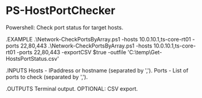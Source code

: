 # PS-HostPortChecker
Powershell: Check port status for target hosts.

.EXAMPLE
    .\Network-CheckPortsByArray.ps1 -hosts 10.0.10.1,ts-core-rt01 -ports 22,80,443
    .\Network-CheckPortsByArray.ps1 -hosts 10.0.10.1,ts-core-rt01 -ports 22,80,443 -exportCSV $true -outfile 'C:\temp\Get-HostsPortStatus.csv'
    
.INPUTS
   Hosts - IPaddress or hostname (separated by ',').
   Ports - List of ports to check (separated by ','). 
   
.OUTPUTS
   Terminal output. OPTIONAL: CSV export.
